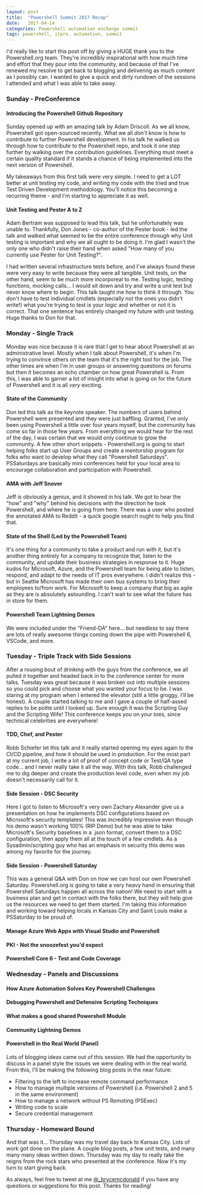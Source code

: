 ```yaml
---
layout: post
title:  "Powershell Summit 2017 Recap"
date:   2017-04-14
categories: Powershell automation exchange summit
tags: powershell, itpro, automation, summit
---
```


I'd really like to start this post off by giving a HUGE thank you to the Powershell.org team.  They're incredibly inspirational with how much time and effort that they pour into the community, and because of that I've renewed my resolve to get back to blogging and delivering as much content as I possibly can.  I wanted to give a quick and dirty rundown of the sessions I attended and what I was able to take away.

### Sunday - PreConference

#### Introducing the Powershell Github Repository

Sunday opened up with an amazing talk by Adam Driscoll.  As we all know, Powershell got open-sourced recently.  What we all *don't* know is how to contribute to further Powershell development.  In his talk he walked us through how to contribute to the Powershell repo, and took it one step further by walking over the contribution guidelines.  Everything must meet a certain quality standard if it stands a chance of being implemented into the next version of Powershell.

My takeaways from this first talk were very simple.  I need to get a LOT better at unit testing my code, and writing my code with the tried and true Test Driven Development methodology.  You'll notice this becoming a recurring theme - and I'm starting to appreciate it as well.

#### Unit Testing and Pester A to Z

Adam Bertram was supposed to lead this talk, but he unfortunately was unable to.  Thankfully, Don Jones - co-author of the Pester book - led the talk and walked what seemed to be the entire conference through why Unit testing is important and why we all ought to be doing it.  I'm glad I wasn't the only one who didn't raise their hand when asked "How many of you currently use Pester for Unit Testing?".

I had written several infrastructure tests before, and I've always found these were very easy to write because they were all tangible.  Unit tests, on the other hand, seem to be much more incorporeal to me.  Testing logic, testing functions, mocking calls...  I would sit down and try and write a unit test but never know where to begin.  This talk taught me how to think it through.  You don't have to test individual cmdlets (especially not the ones you didn't write!) what you're trying to test is your logic and whether or not it is correct.  That one sentence has entirely changed my future with unit testing.  Huge thanks to Don for that.

### Monday - Single Track

Monday was nice because it is rare that I get to hear about Powershell at an administrative level.  Mostly when I talk about Powershell, it's when I'm trying to convince others on the team that it's the right tool for the job.  The other times are when I'm in user groups or answering questions on forums but then it becomes an echo chamber on how great Powershell is.  From this, I was able to garner a lot of insight into what is going on for the future of Powershell and it is all *very* exciting.

#### State of the Community

Don led this talk as the keynote speaker.  The numbers of users behind Powershell were presented and they were just baffling.  Granted, I've only been using Powershell a little over four years myself, but the community has come so far in those few years.  From everything we would hear for the rest of the day, I was certain that we would only continue to grow the community.  A few other short snippets - Powershell.org is going to start helping folks start up User Groups and create a mentorship program for folks who want to develop what they call "Powershell Saturdays".  PSSaturdays are basically mini conferences held for your local area to encourage collaboration and participation with Powershell.

#### AMA with Jeff Snover

Jeff is obviously a genius, and it showed in his talk.  We got to hear the "how" and "why" behind his decisions with the direction he took Powershell, and where he is going from here.  There was a user who posted the annotated AMA to Reddit - a quick google search ought to help you find that.

#### State of the Shell (Led by the Powershell Team)

It's one thing for a community to take a product and run with it, but it's another thing entirely for a company to recognize that, listen to the community, and update their business strategies in response to it.  Huge kudos for Microsoft, Azure, and the Powershell team for being able to listen, respond, and adapt to the needs of IT pros everywhere.  I didn't realize this - but in Seattle Microsoft has made their own bus systems to bring their employees to/from work.  For Microsoft to keep a company that big as agile as they are is absolutely astounding.  I can't wait to see what the future has in store for them.

#### Powershell Team Lightning Demos

We were included under the "Friend-DA" here...  but needless to say there are lots of really awesome things coming down the pipe with Powershell 6, VSCode, and more.

### Tuesday - Triple Track with Side Sessions

After a rousing bout of drinking with the guys from the conference, we all pulled it together and headed back in to the conference center for more talks.  Tuesday was great because it was broken out into multiple sessions so you could pick and choose what you wanted your focus to be.  I was staring at my program when I entered the elevator (still a little groggy, I'll be honest).  A couple started talking to me and I gave a couple of half-assed replies to be polite until I looked up.  Sure enough it was the Scripting Guy and the Scripting Wife!  This conference keeps you on your toes, since technical celebrities are everywhere!

#### TDD, Chef, and Pester

Robb Schiefer let this talk and it really started opening my eyes again to the CI/CD pipeline, and how it should be used in production.  For the most part at my current job, I write a lot of proof of concept code or Test/QA type code...  and I never really take it all the way.  With this talk, Robb challenged me to dig deeper and create the production level code, even when my job doesn't necessarily call for it.

#### Side Session - DSC Security

Here I got to listen to Microsoft's very own Zachary Alexander give us a presentation on how he implements DSC configurations based on Microsoft's security templates!  This was incredibly impressive even though his demo wasn't working 100% (RIP Demo) but he was able to take Microsoft's Security baselines in a .json format, convert them to a DSC configuration, then apply them all at the touch of a few cmdlets.  As a Sysadmin/scripting guy who has an emphasis in security this demo was among my favorite for the journey.

#### Side Session - Powershell Saturday

This was a general Q&A with Don on how we can host our own Powershell Saturday.  Powershell.org is going to take a very heavy hand in ensuring that Powershell Saturdays happen all across the nation!  We need to start with a business plan and get in contact with the folks there, but they will help give us the resources we need to get them started.  I'm taking this information and working toward helping locals in Kansas City and Saint Louis make a PSSaturday to be proud of.

#### Manage Azure Web Apps with Visual Studio and Powershell



#### PKI - Not the snoozefest you'd expect

#### Powershell Core 6 - Test and Code Coverage

### Wednesday - Panels and Discussions

#### How Azure Automation Solves Key Powershell Challenges

#### Debugging Powershell and Defensive Scripting Techniques

#### What makes a good shared Powershell Module

#### Community Lightning Demos

#### Powershell in the Real World (Panel)

Lots of blogging ideas came out of this session.  We had the opportunity to discuss in a panel style the issues we were dealing with in the real world.  From this, I'll be making the following blog posts in the near future:
- Filtering to the left to increase remote command performance
- How to manage multiple versions of Powershell (i.e. Powershell 2 and 5 in the same environment)
- How to manage a network without PS Remoting (PSExec)
- Writing code to scale
- Secure credential management

### Thursday - Homeward Bound

And that was it...  Thursday was my travel day back to Kansas City.  Lots of work got done on the plane.  A couple blog posts, a few unit tests, and many many many ideas written down.  Thursday was my day to really take the reigns from the rock stars who presented at the conference.  Now it's my turn to start giving back.

As always, feel free to tweet at me [@_brycemcdonald](https;//twitter.com/_brycemcdonald) if you have any questions or suggestions for this post.  Thanks for reading!